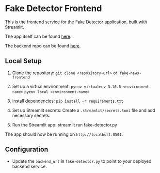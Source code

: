 # Fake Detector Frontend

This is the frontend service for the Fake Detector application, built with Streamlit.

The app itself can be found [here](https://fake-detector-frontend-sfbmb7r2wa-ew.a.run.app/).

The backend repo can be found [here](https://github.com/wangamulaudzi/fake-detector-backend).

## Local Setup

1. Clone the repository:
`git clone <repository-url>`
`cd fake-news-frontend`

2. Set up a virtual environment:
`pyenv virtualenv 3.10.6 <environment-name>`
`pyenv local <environment-name>`

3. Install dependencies:
`pip install -r requirements.txt`

4. Set up Streamlit secrets:
Create a `.streamlit/secrets.toml` file and add necessary secrets.

5. Run the Streamlit app:
streamlit run fake-detector.py

The app should now be running on `http://localhost:8501`.

## Configuration

- Update the `backend_url` in `fake-detector.py` to point to your deployed backend service.
